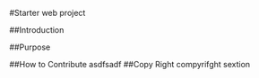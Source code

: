 #Starter web project

##Introduction

##Purpose

##How to Contribute
asdfsadf
##Copy Right
compyrifght sextion